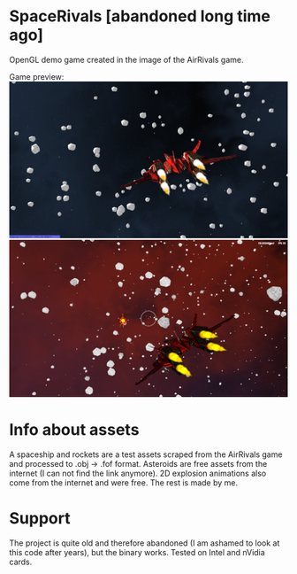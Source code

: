 # SpaceRivals [abandoned long time ago]
OpenGL demo game created in the image of the AirRivals game. 

Game preview:
![SpaceRivals preview 1](/Preview.png)
![SpaceRivals preview 2](/Preview2.png)

# Info about assets
A spaceship and rockets are a test assets scraped from the AirRivals game and processed to .obj -> .fof format. Asteroids are free assets from the internet (I can not find the link anymore). 2D explosion animations also come from the internet and were free. The rest is made by me.

# Support 
The project is quite old and therefore abandoned (I am ashamed to look at this code after years), but the binary works. Tested on Intel and nVidia cards.
